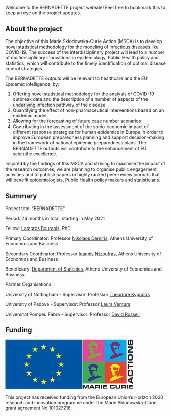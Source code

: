 Welcome to the BERNADETTE project website! Feel free to bookmark this to keep an eye on the project updates.

## About the project

The objective of this Marie Sklodowska-Curie Action (MSCA) is to develop novel statistical methodology for the modeling 
of infectious diseases like COVID-19. The success of the interdisciplinary project will lead to a number of multidisciplinary
innovations in epidemiology, Public Health policy and statistics, which will contribute to the timely identification of optimal
disease control strategies. 

The BERNADETTE outputs will be relevant to healthcare and the EU Epidemic intelligence, by: 
1. Offering novel statistical methodology for the analysis of COVID-19 outbreak data and the description of a number of aspects of the underlying infection pathway of the disease
2. Quantifying the effect of non-pharmaceutical interventions based on an epidemic model
3. Allowing for the forecasting of future case number scenarios
4. Contributing in the assessment of the socio-economic impact of different response strategies for human epidemics in Europe in order to improve European preparedness planning and support decision-making in the framework of national epidemic preparedness plans. 
The BERNADETTE outputs will contribute to the enhancement of EU scientific excellence.

Inspired by the findings of this MSCA and striving to maximise the impact of the research outcomes, we are planning to organise public engagement activities and to publish papers in highly ranked peer-review journals that will benefit epidemiologists, Public Health policy makers and statisticians.

## Summary

Project title: “BERNADETTE”

Period: 24 months in total, starting in May 2021

Fellow: [Lampros Bouranis](https://lamprosbouranis.github.io/), PhD

Primary Coordinator: Professor [Nikolaos Demiris](http://www2.aueb.gr/users/nikos/), Athens University of Economics and Business

Secondary Coordinator: Professor [Ioannis Ntzoufras](https://www.aueb.gr/en/faculty_page/ntzoufras-ioannis), Athens University of Economics and Business

Beneficiary: [Department of Statistics](https://www.dept.aueb.gr/en/stat), Athens University of Economics and Business

Partner Organisations:

University of Nottingham - Supervisor: Professor [Theodore Kypraios](https://www.maths.nottingham.ac.uk/plp/pmztk/)

University of Padova - Supervisor: Professor [Laura Ventura](https://homes.stat.unipd.it/lauraventura/en)

Universitat Pompeu Fabra - Supervisor: Professor [David Rossell](https://sites.google.com/site/rosselldavid)

## Funding
![EU emblem](/images/EU_logo_MSCA.png?style=centerme)

This project has received funding from the European Union’s Horizon 2020 research and innovation programme under the Marie Sklodowska-Curie grant agreement No 101027218.
